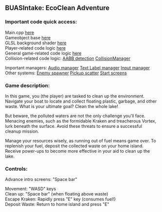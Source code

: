 ## BUASIntake: EcoClean Adventure

### Important code quick access:
Main.cpp [here](https://github.com/PiterGroot/BUASIntake/blob/main/BUASIntake/Scripts/Main.cpp)\
Gameobject base [here](https://github.com/PiterGroot/BUASIntake/blob/main/BUASIntake/Scripts/Framework/GameObject.cpp)\
GLSL background shader [here](https://github.com/PiterGroot/BUASIntake/blob/main/BUASIntake/Resources/Shader/water_shader.frag)\
Player-related code logic [here](https://github.com/PiterGroot/BUASIntake/blob/main/BUASIntake/Scripts/Gameplay/PlayerBoat.cpp)\
General game-related code logic [here](https://github.com/PiterGroot/BUASIntake/blob/main/BUASIntake/Scripts/Game.cpp)\
Collision-related code logic: 
[AABB detection](https://github.com/PiterGroot/BUASIntake/blob/main/BUASIntake/Scripts/Framework/Collider.cpp)
[CollisionManager](https://github.com/PiterGroot/BUASIntake/blob/main/BUASIntake/Scripts/Managers/CollisionManager.cpp)

Important managers:
[Audio manager](https://github.com/PiterGroot/BUASIntake/blob/main/BUASIntake/Scripts/Managers/AudioManager.cpp)
[Text Label manager](https://github.com/PiterGroot/BUASIntake/blob/main/BUASIntake/Scripts/Managers/TextManager.cpp)
[Input manager](https://github.com/PiterGroot/BUASIntake/blob/main/BUASIntake/Scripts/Managers/InputManager.cpp)\
Other systems:
[Enemy spawner](https://github.com/PiterGroot/BUASIntake/blob/main/BUASIntake/Scripts/Systems/EnemySpawner.cpp)
[Pickup scatter](https://github.com/PiterGroot/BUASIntake/blob/main/BUASIntake/Scripts/Systems/PickupScatter.cpp)
[Start screens](https://github.com/PiterGroot/BUASIntake/blob/main/BUASIntake/Scripts/Systems/StartScreens.cpp)

### Game description:
In this game, you (the player) are tasked to clean up the environment. Navigate your boat to locate and collect floating plastic, garbage, and other waste. What is your ultimate goal? Clean the whole lake!

But beware, the polluted waters are not the only challenge you'll face. Menacing enemies, such as the formidable Kraken and treacherous Vortex, lurk beneath the surface. Avoid these threats to ensure a successful cleanup mission. 

Manage your resources wisely, as running out of fuel means game over. To replenish your fuel, deposit the collected waste on your home island. Receive power-ups to become more effective in your aid to clean up the lake.

### Controls:

Advance intro screens: "Space bar"

Movement: "WASD" keys\
Clean up: "Space bar" (when floating above waste)\
Escape Kraken: Rapidly press "E" key (consumes fuel!)\
Deposit Waste: Return to home island and press "E"
